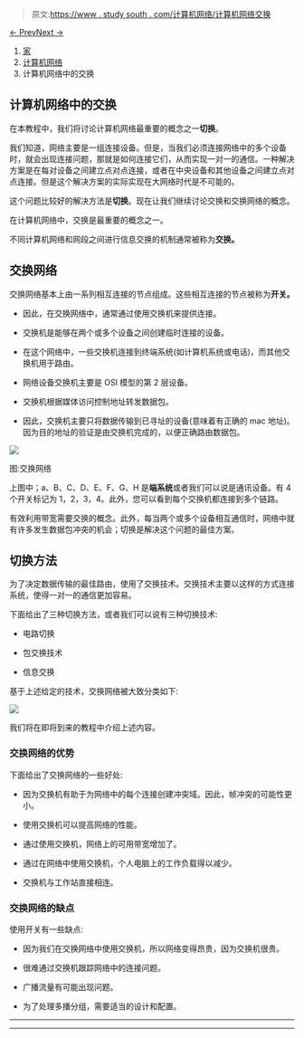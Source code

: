 > 原文:[https://www . study south . com/计算机网络/计算机网络交换](https://www.studytonight.com/computer-networks/switching-in-computer-networks)

[← Prev](/computer-networks/multiplexing-in-computer-networks "Multiplexing")[Next →](/computer-networks/circuitswitched-networks "Circuit-Switched")

<nav aria-label="breadcrumb">

1.  [家](/)
2.  [计算机网络](/computer-networks)
3.  计算机网络中的交换

</nav>

<article>

# 计算机网络中的交换

在本教程中，我们将讨论计算机网络最重要的概念之一**切换**。

我们知道，网络主要是一组连接设备。但是，当我们必须连接网络中的多个设备时，就会出现连接问题，那就是如何连接它们，从而实现一对一的通信。一种解决方案是在每对设备之间建立点对点连接，或者在中央设备和其他设备之间建立点对点连接。但是这个解决方案的实际实现在大网络时代是不可能的。

这个问题比较好的解决方法是**切换**。现在让我们继续讨论交换和交换网络的概念。

在计算机网络中，交换是最重要的概念之一。

不同计算机网络和网段之间进行信息交换的机制通常被称为**交换。**

## 交换网络

交换网络基本上由一系列相互连接的节点组成。这些相互连接的节点被称为**开关。**

*   因此，在交换网络中，通常通过使用交换机来提供连接。

*   交换机是能够在两个或多个设备之间创建临时连接的设备。

*   在这个网络中，一些交换机连接到终端系统(如计算机系统或电话)，而其他交换机用于路由。

*   网络设备交换机主要是 OSI 模型的第 2 层设备。

*   交换机根据媒体访问控制地址转发数据包。

*   因此，交换机主要只将数据传输到已寻址的设备(意味着有正确的 mac 地址)。因为目的地址的验证是由交换机完成的，以便正确路由数据包。

![](../Images/3e0442dcfc0ca80929e872db1ef2498d.png)

图:交换网络

上图中；a、B、C、D、E、F、G、H 是**端系统**或者我们可以说是通讯设备。有 4 个开关标记为 1，2，3，4。此外，您可以看到每个交换机都连接到多个链路。

有效利用带宽需要交换的概念。此外，每当两个或多个设备相互通信时，网络中就有许多发生数据包冲突的机会；切换是解决这个问题的最佳方案。

## 切换方法

为了决定数据传输的最佳路由，使用了交换技术。交换技术主要以这样的方式连接系统，使得一对一的通信更加容易。

下面给出了三种切换方法，或者我们可以说有三种切换技术:

*   电路切换

*   包交换技术

*   信息交换

基于上述给定的技术，交换网络被大致分类如下:

![](../Images/078015571ff6c33c3d29eaea876125aa.png)

我们将在即将到来的教程中介绍上述内容。

### 交换网络的优势

下面给出了交换网络的一些好处:

*   因为交换机有助于为网络中的每个连接创建冲突域。因此，帧冲突的可能性更小。

*   使用交换机可以提高网络的性能。

*   通过使用交换机，网络上的可用带宽增加了。

*   通过在网络中使用交换机，个人电脑上的工作负载得以减少。

*   交换机与工作站直接相连。

### 交换网络的缺点

使用开关有一些缺点:

*   因为我们在交换网络中使用交换机，所以网络变得昂贵，因为交换机很贵。

*   很难通过交换机跟踪网络中的连接问题。

*   广播流量有可能出现问题。

*   为了处理多播分组，需要适当的设计和配置。

</article>

* * *

* * *